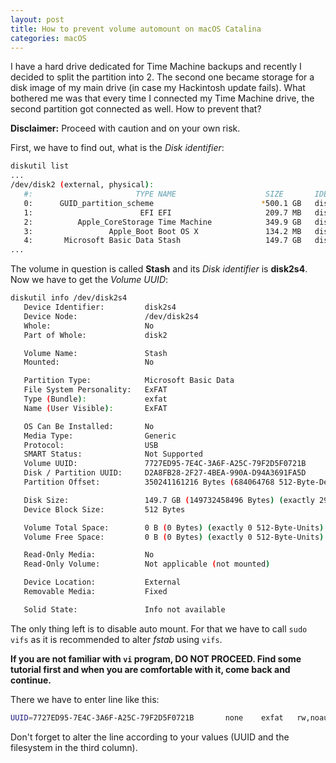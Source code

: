 ```yaml
---
layout: post
title: How to prevent volume automount on macOS Catalina
categories: macOS
---
```


I have a hard drive dedicated for Time Machine backups and recently I decided to split the partition into 2. The second one became storage for a disk image of my main drive (in case my Hackintosh update fails). What bothered me was that every time I connected my Time Machine drive, the second partition got connected as well. How to prevent that?

**Disclaimer:** Proceed with caution and on your own risk.

First, we have to find out, what is the _Disk identifier_:

```bash
diskutil list
...
/dev/disk2 (external, physical):
   #:                       TYPE NAME                    SIZE       IDENTIFIER
   0:      GUID_partition_scheme                        *500.1 GB   disk2
   1:                        EFI EFI                     209.7 MB   disk2s1
   2:          Apple_CoreStorage Time Machine            349.9 GB   disk2s2
   3:                 Apple_Boot Boot OS X               134.2 MB   disk2s3
   4:       Microsoft Basic Data Stash                   149.7 GB   disk2s4
...
```

The volume in question is called **Stash** and its _Disk identifier_ is **disk2s4**. Now we have to get the _Volume UUID_:

```bash
diskutil info /dev/disk2s4
   Device Identifier:         disk2s4
   Device Node:               /dev/disk2s4
   Whole:                     No
   Part of Whole:             disk2

   Volume Name:               Stash
   Mounted:                   No

   Partition Type:            Microsoft Basic Data
   File System Personality:   ExFAT
   Type (Bundle):             exfat
   Name (User Visible):       ExFAT

   OS Can Be Installed:       No
   Media Type:                Generic
   Protocol:                  USB
   SMART Status:              Not Supported
   Volume UUID:               7727ED95-7E4C-3A6F-A25C-79F2D5F0721B
   Disk / Partition UUID:     D2A8FB28-2F27-4BEA-990A-D94A3691FA5D
   Partition Offset:          350241161216 Bytes (684064768 512-Byte-Device-Blocks)

   Disk Size:                 149.7 GB (149732458496 Bytes) (exactly 292446208 512-Byte-Units)
   Device Block Size:         512 Bytes

   Volume Total Space:        0 B (0 Bytes) (exactly 0 512-Byte-Units)
   Volume Free Space:         0 B (0 Bytes) (exactly 0 512-Byte-Units)

   Read-Only Media:           No
   Read-Only Volume:          Not applicable (not mounted)

   Device Location:           External
   Removable Media:           Fixed

   Solid State:               Info not available
```

The only thing left is to disable auto mount. For that we have to call `sudo vifs` as it is recommended to alter _fstab_ using `vifs`.

**If you are not familiar with `vi` program, DO NOT PROCEED. Find some tutorial first and when you are comfortable with it, come back and continue.**

There we have to enter line like this:

```bash
UUID=7727ED95-7E4C-3A6F-A25C-79F2D5F0721B       none    exfat   rw,noauto
```

Don't forget to alter the line according to your values (UUID and the filesystem in the third column).
